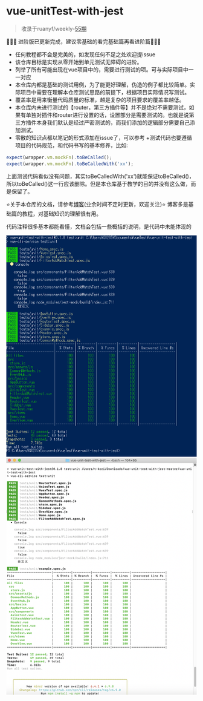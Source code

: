 # vue-unitTest-with-jest
> 收录于ruanyf/weekly-[55期](https://github.com/ruanyf/weekly/blob/master/docs/issue-55.md#%E8%B5%84%E6%BA%90)

:tada::tada::tada: 进阶版已更新完成，建议零基础的看完基础篇再看进阶篇:tada::tada::tada:
+ 任何教程都不会是完美的，如发现任何不足之处欢迎提issue
+ 该仓库目标是实现从零开始到单元测试无障碍的进阶。
+ 列举了所有可能出现在vue项目中的，需要进行测试的项。可与实际项目中一一对应
+ 本仓库内都是基础的测试用例，为了能更好理解，伪造的例子都比较简单。实际项目中需要在理解本仓库测试思路的前提下，根据项目实际情况写测试。
+ 覆盖率是用来衡量代码质量的标准，越是复杂的项目要求的覆盖率越低。
+ 本仓库内未进行测试的【router，第三方插件等】并不是绝对不需要测试，如果有单独对插件和router进行设置的话，设置部分是需要测试的。也就是说第三方插件本身我们默认是经过严密测试的，而我们添加的逻辑部分需要自己添加测试。
+ 零散的知识点都以笔记的形式添加在issue了，可以参考
+测试代码也要遵循项目的代码规范，和代码书写的基本修养，比如:
``` js
expect(wrapper.vm.mockFn).toBeCalled();
expect(wrapper.vm.mockFn).toBeCalledWith('xx'); 
```
上面测试代码看似没有问题，其实toBeCalledWith('xx')就能保证toBeCalled()，所以toBeCalled()这一行应该删除。但是本仓库基于教学的目的并没有这么做，而是保留了。

⭐关于本仓库的文档，请参考[博客](https://holylovelqq.github.io/vue/VueUnitTest.html#vue-unittest)(业余时间不定时更新，欢迎关注)⭐ 博客多是基础篇的教程，对基础知识的理解很有用。

代码注释很多基本都能看懂，文档会包括一些概括的说明，是代码中未能体现的


<img  src="/01-vue-unit-test-with-jest/public/test_result.png" />

<img  src="/01-vue-unit-test-with-jest/public/スクリーンショット 2019-05-27 16.14.04.png" />

